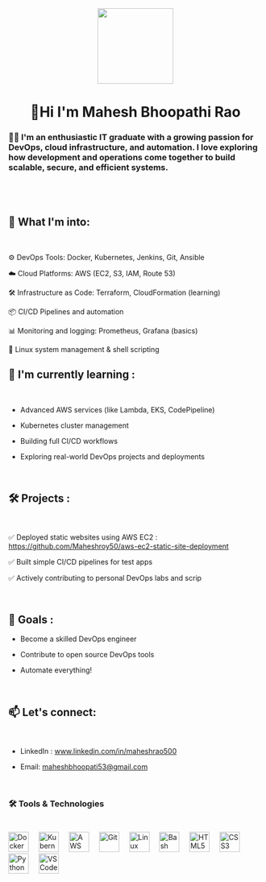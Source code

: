 <div align="center">
  <img height="150" src="https://media.giphy.com/media/M9gbBd9nbDrOTu1Mqx/giphy.gif"  />
</div>

###

<h1 align="center"> 👋Hi I'm Mahesh Bhoopathi Rao </h1>

###

<h3 align="left">👩‍💻  I'm an enthusiastic IT graduate with a growing passion for DevOps, cloud infrastructure, and automation. I love exploring how development and operations come together to build scalable, secure, and efficient systems.</h3>

###

<p align="left">   <br><br> <h2>🚀 What I'm into:</h2>
  <br>

  ⚙️ DevOps Tools: Docker, Kubernetes, Jenkins, Git, Ansible

☁️ Cloud Platforms: AWS (EC2, S3, IAM, Route 53)

🛠️ Infrastructure as Code: Terraform, CloudFormation (learning)

📦 CI/CD Pipelines and automation

📊 Monitoring and logging: Prometheus, Grafana (basics)

🐧 Linux system management & shell scripting <br>


<h2>🧠  I'm currently learning :</h2>
   <br>
  
  * Advanced AWS services (like Lambda, EKS, CodePipeline)<br>
 
  * Kubernetes cluster management<br>
  
  * Building full CI/CD workflows<br>
  
  * Exploring real-world DevOps projects and deployments  <br>

<br> <h2>🛠️ Projects :</h2>
<br>

✅ Deployed static websites using AWS EC2 
 : https://github.com/Maheshroy50/aws-ec2-static-site-deployment

✅ Built simple CI/CD pipelines for test apps

✅ Actively contributing to personal DevOps labs and scrip

<br> 
<h2>🎯 Goals :</h2>

 * Become a skilled DevOps engineer

* Contribute to open source DevOps tools

* Automate everything!

<br>

<h2>📫 Let's connect:</h2>
<br>

* LinkedIn : www.linkedin.com/in/maheshrao500

* Email: maheshbhoopati53@gmail.com
</p>
<br>

###

<h3 align="left">🛠 Tools & Technologies </h3>

###
<br>

<div align="left">
  
<img src="https://cdn.jsdelivr.net/gh/devicons/devicon/icons/docker/docker-plain-wordmark.svg" height="40" alt="Docker" />
<img width="12" />
<img src="https://cdn.jsdelivr.net/gh/devicons/devicon/icons/kubernetes/kubernetes-plain.svg" height="40" alt="Kubernetes" />
<img width="12" />
<img src="https://cdn.jsdelivr.net/gh/devicons/devicon/icons/amazonwebservices/amazonwebservices-original-wordmark.svg" height="40" alt="AWS" />
<img width="12" />
<img src="https://cdn.jsdelivr.net/gh/devicons/devicon/icons/git/git-plain-wordmark.svg" height="40" alt="Git" />
<img width="12" />
<img src="https://cdn.jsdelivr.net/gh/devicons/devicon/icons/linux/linux-original.svg" height="40" alt="Linux" />
<img width="12" />
<img src="https://cdn.jsdelivr.net/gh/devicons/devicon/icons/bash/bash-original.svg" height="40" alt="Bash" />
<img width="12" />
<img src="https://cdn.jsdelivr.net/gh/devicons/devicon/icons/html5/html5-original-wordmark.svg" height="40" alt="HTML5" />
<img width="12" />
<img src="https://cdn.jsdelivr.net/gh/devicons/devicon/icons/css3/css3-original-wordmark.svg" height="40" alt="CSS3" />
<img width="12" />
<img src="https://cdn.jsdelivr.net/gh/devicons/devicon/icons/python/python-original-wordmark.svg" height="40" alt="Python" />
<img width="12" />
<img src="https://cdn.jsdelivr.net/gh/devicons/devicon/icons/vscode/vscode-original.svg" height="40" alt="VS Code" />

</div>

###


###

